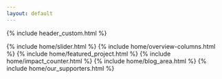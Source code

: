 ```yaml
---
layout: default
---
```


{% include header_custom.html %}
<main>
  {% include home/slider.html %}
  {% include home/overview-columns.html %}
  {% include home/featured_project.html %}
  {% include home/impact_counter.html %}
  {% include home/blog_area.html %}
  {% include home/our_supporters.html %}
</main>
